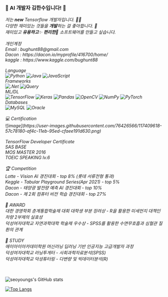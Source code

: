 ### 👋 AI 개발자 김한수입니다! 👋
<p>
  <em>
    저는 <b>new</b> Tensorflow 개발자입니다. 👨‍💻 <br>
    다양한 재미있는 것들을 <b>개발</b>하는 걸 좋아합니다. 🎁 <br>
    재미있고 <b>유용하고</b>✨ <b>편리한</b>🎉 소프트웨어를 만들고 싶습니다. <br>
    <br>
    개인계정 <br>
    Email : bughunt88@gmail.com <br>
    Dacon : https://dacon.io/myprofile/416700/home/<br>
    kaggle : https://www.kaggle.com/bughunt88 <br>
   <br>
    Language <br>
    <img alt="Python" src="https://img.shields.io/badge/python-%2314354C.svg?&style=for-the-badge&logo=python&logoColor=white"/>
    <img alt="Java" src="https://img.shields.io/badge/java-%23ED8B00.svg?&style=for-the-badge&logo=java&logoColor=white"/>
    <img alt="JavaScript" src="https://img.shields.io/badge/javascript-%23323330.svg?&style=for-the-badge&logo=javascript&logoColor=%23F7DF1E"/>
      <br>Frameworks<br
    <img alt="Spring" src="https://img.shields.io/badge/spring-%236DB33F.svg?&style=for-the-badge&logo=spring&logoColor=white"/>
    <img alt=".Net" src="https://img.shields.io/badge/.NET-5C2D91?style=for-the-badge&logo=.net&logoColor=white"/>
    <img alt="jQuery" src="https://img.shields.io/badge/jquery-%230769AD.svg?&style=for-the-badge&logo=jquery&logoColor=white"/>
      <br>ML/DL<br>
    <img alt="TensorFlow" src="https://img.shields.io/badge/TensorFlow-%23FF6F00.svg?&style=for-the-badge&logo=TensorFlow&logoColor=white" />
    <img alt="Keras" src="https://img.shields.io/badge/Keras-%23D00000.svg?&style=for-the-badge&logo=Keras&logoColor=white"/>
    <img alt="Pandas" src="https://img.shields.io/badge/pandas-%23150458.svg?&style=for-the-badge&logo=pandas&logoColor=white" />
    <img alt="OpenCV" src="https://img.shields.io/badge/opencv-%23white.svg?&style=for-the-badge&logo=opencv&logoColor=white"/>
    <img alt="NumPy" src="https://img.shields.io/badge/numpy-%23013243.svg?&style=for-the-badge&logo=numpy&logoColor=white" />
    <img alt="PyTorch" src="https://img.shields.io/badge/PyTorch-%23EE4C2C.svg?&style=for-the-badge&logo=PyTorch&logoColor=white" />
     <br>Databases<br>
     <img alt="MySQL" src="https://img.shields.io/badge/mysql-%2300f.svg?&style=for-the-badge&logo=mysql&logoColor=white"/>
    <img alt="Oracle" src ="https://img.shields.io/badge/oracle-%23F00000.svg?&style=for-the-badge&logo=oracle&logoColor=white" />
    <br>
    <br>
    💻 Certification <br>
    ![image](https://user-images.githubusercontent.com/76426566/117409618-57c78180-af4c-11eb-95ed-cfaee191d630.png)<br>
    <br>
    TensorFlow Developer Certificate <br>
    SAS BASE <br>
    MOS MASTER 2016 <br>
    TOEIC SPEAKING lv.6 <br>
    <br>
    🏆 Competition <br>
    Lotte - Vision AI 경진대회 - top 8% (롯데 서류전형 통과) <br>
    Keggle - Tabular Playground Series(Apr 2021) - top 5% <br>
    Dacon - 태양광 발전량 예측 AI 경진대회 - top 10% <br>
    Dacon - 제 2회 컴퓨터 비전 학습 경진대회 - top 27% <br>
    <br>
    🏅 AWARD <br>
    대한 경영학회 춘계통합학술제 대회 대학생 부분 장려상 - R을 활용한 미세먼지 대책인 차량 2부제의 실효성 <br>
    덕성여자대학교 자연과학대학 학술제 우수상 - SPSS를 활용한 수면무호흡과 심혈관 질환의 관계 <br>
    <br>
    📖 STUDY<br>
    에이아이아카데미학원 머신러닝 딥러닝 기반 인공지능 고급개발자 과정 <br>
    덕성여자대학교 러닝투게터 - 사회과학자료분석(SPSS)<br>
    덕성여자대학교 덕성튜터링 - 다변량 및 빅데이터분석(R)<br>
    <br>
    <br>
  </em>  
</p>

<!--
**seoyoungs/seoyoungs** is a ✨ _special_ ✨ repository because its `README.md` (this file) appears on your GitHub profile.

Here are some ideas to get you started:

- 🔭 I’m currently working on ...
- 🌱 I’m currently learning ...
- 👯 I’m looking to collaborate on ...
- 🤔 I’m looking for help with ...
- 💬 Ask me about ...
- 📫 How to reach me: ...
- 😄 Pronouns: ...
- ⚡ Fun fact: ...
-->

![seoyoungs's GitHub stats](https://github-readme-stats.vercel.app/api?username=bughunt88&show_icons=true&theme=radical)

[![Top Langs](https://github-readme-stats.vercel.app/api/top-langs/?username=bughunt88&layout=compact)](https://github.com/bughunt88/github-readme-stats)
